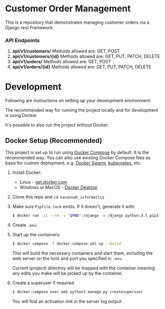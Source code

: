# Customer Order Management

This is a repository that demonstrates managing customer orders via a Django rest Framework

### API Endpoints

1. **api/v1/customers/** Methods allowed are: GET, POST
2. **api/v1/customers/{id}** Methods allowed are: GET, PUT, PATCH, DELETE
3. **api/v1/orders/** Methods allowed are: GET, POST
4. **api/v1/orders/{id}** Methods allowed are: GET, PUT, PATCH, DELETE

# Development

Following are instructions on setting up your development environment.

The recommended way for running the project locally and for development is using Docker.

It's possible to also run the project without Docker.

## Docker Setup (Recommended)

This project is set up to run using [Docker Compose](https://docs.docker.com/compose/) by default. It is the recommended way. You can also use existing Docker Compose files as basis for custom deployment, e.g. [Docker Swarm](https://docs.docker.com/engine/swarm/), [kubernetes](https://kubernetes.io/), etc.

1. Install Docker:
   - Linux - [get.docker.com](https://get.docker.com/)
   - Windows or MacOS - [Docker Desktop](https://www.docker.com/products/docker-desktop)
2. Clone this repo and `cd savannah_informatics`
3. Make sure `Pipfile.lock` exists. If it doesn't, generate it with:
   ```sh
   $ docker run -it --rm -v "$PWD":/django -w /django python:3.7 pip3 install --no-cache-dir -q pipenv && pipenv lock
   ```
4. Create `.env`:

5. Start up the containers:

   ```sh
   $ docker compose -f docker-compose.yml up --build

   ```

   This will build the necessary containers and start them, including the web server on the host and port you specified in `.env`.

   Current (project) directroy will be mapped with the container meaning any edits you make will be picked up by the container.

6. Create a superuser if required:
   ```sh
   $ docker-compose exec web python3 manage.py createsuperuser
   ```
   You will find an activation link in the server log output.
